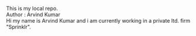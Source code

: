 This is my local repo.
<br>
Author : Arvind Kumar
<br>
Hi my name is Arvind Kumar and i am currently working in a private ltd. firm "Sprinklr".